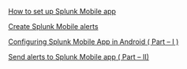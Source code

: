 [How to set up Splunk Mobile app](https://lantern.splunk.com/Splunk_Platform/Getting_Started/Get_started_with_Splunk_Mobile)

[Create Splunk Mobile alerts](https://docs.splunk.com/Documentation/Splunk/latest/Alert/CreateMobileAlerts)

[Configuring Splunk Mobile App in Android ( Part – I )](https://splunkonbigdata.com/configuring-splunk-mobile-app-in-android-part-i/)

[Send alerts to Splunk Mobile app ( Part – II)](https://splunkonbigdata.com/send-alerts-to-splunk-mobile-app-part-ii/)
